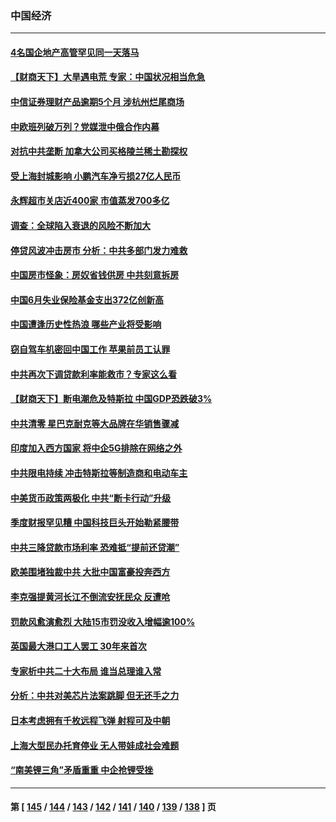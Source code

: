 ### 中国经济
---
#### [4名国企地产高管罕见同一天落马](../../pages/ncid283/n13808780.md) 
#### [【财商天下】大旱遇电荒 专家：中国状况相当危急](../../pages/ncid283/n13808628.md) 
#### [中信证券理财产品逾期5个月 涉杭州烂尾商场](../../pages/ncid283/n13808607.md) 
#### [中欧班列破万列？党媒泄中俄合作内幕](../../pages/ncid283/n13807912.md) 
#### [对抗中共垄断 加拿大公司买格陵兰稀土勘探权](../../pages/ncid283/n13808491.md) 
#### [受上海封城影响 小鹏汽车净亏损27亿人民币](../../pages/ncid283/n13808561.md) 
#### [永辉超市关店近400家 市值蒸发700多亿](../../pages/ncid283/n13808559.md) 
#### [调查：全球陷入衰退的风险不断加大](../../pages/ncid283/n13808549.md) 
#### [停贷风波冲击房市 分析：中共多部门发力难救](../../pages/ncid283/n13808540.md) 
#### [中国房市怪象：房奴省钱供房 中共刻意拆房](../../pages/ncid283/n13808524.md) 
#### [中国6月失业保险基金支出372亿创新高](../../pages/ncid283/n13808247.md) 
#### [中国遭逢历史性热浪 哪些产业将受影响](../../pages/ncid283/n13808143.md) 
#### [窃自驾车机密回中国工作 苹果前员工认罪](../../pages/ncid283/n13808034.md) 
#### [中共再次下调贷款利率能救市？专家这么看](../../pages/ncid283/n13807934.md) 
#### [【财商天下】断电潮危及特斯拉 中国GDP恐跌破3%](../../pages/ncid283/n13807935.md) 
#### [中共清零 星巴克耐克等大品牌在华销售骤减](../../pages/ncid283/n13807954.md) 
#### [印度加入西方国家 将中企5G排除在网络之外](../../pages/ncid283/n13807887.md) 
#### [中共限电持续 冲击特斯拉等制造商和电动车主](../../pages/ncid283/n13807864.md) 
#### [中美货币政策两极化 中共“断卡行动”升级](../../pages/ncid283/n13807808.md) 
#### [季度财报罕见糟 中国科技巨头开始勒紧腰带](../../pages/ncid283/n13807769.md) 
#### [中共三降贷款市场利率 恐难抵“提前还贷潮”](../../pages/ncid283/n13807601.md) 
#### [欧美围堵独裁中共 大批中国富豪投奔西方](../../pages/ncid283/n13807782.md) 
#### [李克强提黄河长江不倒流安抚民众 反遭呛](../../pages/ncid283/n13807300.md) 
#### [罚款风愈演愈烈 大陆15市罚没收入增幅逾100%](../../pages/ncid283/n13807273.md) 
#### [英国最大港口工人罢工 30年来首次](../../pages/ncid283/n13807241.md) 
#### [专家析中共二十大布局 谁当总理谁入常](../../pages/ncid283/n13807204.md) 
#### [分析：中共对美芯片法案跳脚 但无还手之力](../../pages/ncid283/n13806771.md) 
#### [日本考虑拥有千枚远程飞弹 射程可及中朝](../../pages/ncid283/n13807125.md) 
#### [上海大型民办托育停业 无人带娃成社会难题](../../pages/ncid283/n13806984.md) 
#### [“南美锂三角”矛盾重重 中企抢锂受挫](../../pages/ncid283/n13806981.md) 

---
#### 第 [ [145](./145.md) / [144](./144.md) / [143](./143.md) / [142](./142.md) / [141](./141.md) / [140](./140.md) / [139](./139.md) / [138](./138.md) ] 页
